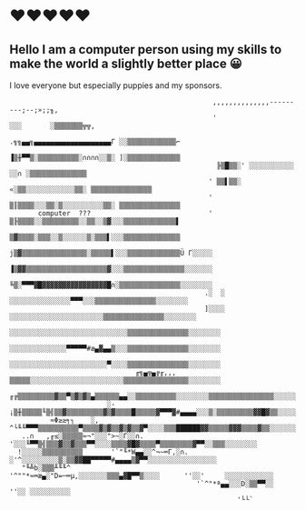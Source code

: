 # ❤️❤️❤️❤️❤️

## Hello I am a computer person using my skills to make the world a slightly better place 😀


I love everyone but especially puppies and my sponsors.


                                                                                                     
                                                      ,,,,,,,,,,,,,,---------;--;»;;╖,                
                                                      '                 ░░░       ░▒▒▒▒▒▒▒╦╦,
                                                       .╗╗▄▄╗▄▄▄▄▄▄▄▄▄▄▄▄▄▄▄▄▄▄▄Γ ░░▒▒▒▒▒▒▒▒▒▒▒▒⌐
                                                       ▐▒╫▀▀▒░▒▒▒▒▒▒▒▒▒▒░∩∩∩∩░░▒░ ]░▒▒▒▒▒▒▒▒▒▒▒▒▒
                                                       ╠▒█▒▒░' ░░░░░░░░░░░    ░░∩ ░▒▒▒▒▒▒▒▒▒▒▒▒▒▒
                                                     ' ▒▒▌▒▒░ «░▒▒░░░░░░░░░░░░▒▒░ ▒▒▒▒▒▒▒▒▒▒▒▒▒▒▒
                                                     ' ▒║▒▒▒▒░░░▒▒░▒░░░░░░░░░░▒▒░ ▒▒▒▒▒▒▒▒▒▒▒▒▒▒▒
           computer  ???                             ' ▒╟▒▒▒▒░░▒▒▒▒▒▒▒▒▒░░▒▒░░▒▓░░░▒▒▒▒▒▒▒▒▒▒▒▒▒▌
                                                       ▒▓▒▒▒▒░▒▒▒░░▒░░░░░░▒░▒▒▒▌░░░▒▒▒▒▒▒▒▒▒▒▒▒▒▒
                                                      j▒▓▒▒▒▒▒▒▒▒▒▒▒▒▒▒▒▒░▒▒▒▒▒▌░░░▒▒▒▒▒▒▒▒▒▒▒▒▒Ü Γ░░░░░
                                                      ▐▒▓▓▒▒▒▒▒▒▒▒▒▒▒▒▒▒▒▒▒▒▒▒▓░░░▒▒▒▒▒▒▒▒▒▒▒▒▒▒▒░░░░░░░
                                                      ╚▒░▀▀▀▓█▓▓▓▓▓▓▓▓▓▓▓▓▓▓▓▓█∩░▒▒▒▒▒▒▒▒▒▒▒▒▒▒▒░░░░░░░░
                                                    .░  ░   ░░░░░░░░░░░░░░░▀▀▀░░░▒▒▒▒▒▒▒▒▒▒▒▒▒▒▒░░░░░░░░
                                                    ]░░░░ ░░░░░░░░░░░░░░░░░░░░░░░▒▒▒▒▒▒▒▒▒▒▒▒▒▒▒░░░░░░░░
                                                    ░░░░░░░░░░░░░░░░░░░░░░░░░░░░░▒▒▒▒▒▒▒▒▒▒▒▒▒▒▒░░░░░░░░
                                                    ░░░░░░░░░░░░░░▀▀▀▀▀#æ▄▓▄▄▒░░░▒▒▒▒▒▒▒▒▒▒▒▒▒▒▒░░░░░░░░
                                                    ░░░░░░░░░░░░░░░░░░░░░░░░▀░░░░▒▒▒▒▒▒▒▒▒▒▒▒▒▒▒░░░░░░░░
                                   ╓╗▄╦▄╔╓,,,       ▒▒▒▒▒░░░░░░░░░░░░░░░░░░░░░░░▒▒▒▒▒▒▒▒▒▒▒▒▒▒▒▒░░░░░░░░
                               ╓╔▒▒▒▒▒▒▒▒▒▓▒▒▀▒▓▒▓▒▄▒▒▒▒▒▒▄▄░░▒▒▒▒▒▒▒▒▒▒░░░░░░░░▒▒▒▒▒▒▒▒▒▒▒▒▒▒▒▒░░░░░░░░
                            ░-¡▒╫▒▒▒▒▒╙▒╣▒▒▓▒▒▒▒▒▒▒▒▒▓▒▓▒▒▒▒█▒▒▒▒▒▓▀▀▀▓#▄▄▄▄░░░▒░▒▒▒▒▒▒▒▒▒▓▓█▓▒▒░░░░░░░░
              ≈Φ≥≥╕┐    ░,      ^└╙╙▀▀▀▒▒▒▒▒▒▒▒▒▒▀▒▒▒▒▓▒▓▒▒▓▒▓▒▒▓▀░░░░▒▒▒██████▓▓▒▒▒▒▒▓▓▓▒▒▒▒▓▒▒░░░░░░░░
       ..∩   ,╓≤░▒▒▒▒▒≈¬"░░░">~░Γ░░∩.      '░░░╙▀▀▒╣▒▒▒▓▒▒▓▒▒▒▀▀░░░░▒▒▒▒▓█▓▒▒▒▒▀▒▒▒▒▒▒▒▒▓▀▀░░▒▒▒░░░░░░░░
      !░░░░░▒▒▒▒▒▒▒▒▒▒       '`"╙*W▄▄░░^¬~═Γ,░∩.     ░'^░░░░░░░░░▒░▒▒▓▓██▀▀▀▀▀#▄▄▄▄▒▓▀▀░░░░░░░░░░░░░░░░░
       "╙╩b░▒▒▒╨╙╙^                    '^""*≈═æ▄░"D=─═µ,░░░░░░░▒▒▒▄▓█▀▀▒░░░░      ''░░'     ░░░░░░░░░░░░
                                                  '`^"*ª▄▄░░░D░▒▒▀▀░░                    ''░░ ░░░░░░░░░░
                                                            '└└`
